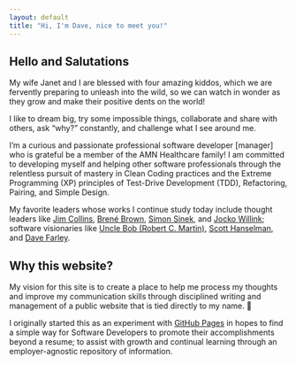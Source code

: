 ```yaml
---
layout: default
title: "Hi, I'm Dave, nice to meet you!"
---
```


## Hello and Salutations

My wife Janet and I are blessed with four amazing kiddos, which we are fervently preparing to unleash into the wild, so we can watch in wonder as they grow and make their positive dents on the world!

I like to dream big, try some impossible things, collaborate and share with others, ask “why?” constantly, and challenge what I see around me.

I’m a curious and passionate professional software developer [manager] who is grateful be a member of the AMN Healthcare family! I am committed to developing myself and helping other software professionals through the relentless pursuit of mastery in Clean Coding practices and the Extreme Programming (XP) principles of Test-Drive Development (TDD), Refactoring, Pairing, and Simple Design.

My favorite leaders whose works I continue study today include thought leaders like [Jim Collins](https://www.jimcollins.com), [Brené Brown](https://brenebrown.com), [Simon Sinek](https://simonsinek.com), and [Jocko Willink](https://jocko.com); software visionaries like [Uncle Bob (Robert C. Martin)](https://cleancoders.com), [Scott Hanselman](https://www.hanselman.com), and [Dave Farley](https://www.davefarley.net).

## Why this website?

My vision for this site is to create a place to help me process my thoughts and improve my communication skills through disciplined writing and management of a public website that is tied directly to my name. 😬

I originally started this as an experiment with [GitHub Pages](https://pages.github.com) in hopes to find a simple way for Software Developers to promote their accomplishments beyond a resume; to assist with growth and continual learning through an employer-agnostic repository of information.
